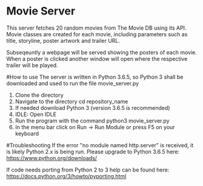 # Movie Server

This server fetches 20 random movies from The Movie DB using its API.  Movie classes are created for each movie, including parameters such as title, storyline, poster artwork and trailer URL.

Subseqeuntly a webpage will be served showing the posters of each movie. When a poster is clicked another window will open where the respective trailer will be played.


#How to use
The server is written in Python 3.6.5, so Python 3 shall be downloaded and used to run the file movie_server.py

1. Clone the directory
2. Navigate to the directory cd repository_name
3. If needed download Python 3 (version 3.6.5 is recommended)
4. IDLE: Open IDLE
3. Run the program with the command python3 movie_server.py
5. In the menu bar click on Run -> Run Module or press F5 on your keyboard

#Troubleshooting
If the error "no module named http.server" is received, it is likely Python 2.x is being run.  Please upgrade to Python 3.6.5 here:
https://www.python.org/downloads/ 

If code needs porting from Python 2 to 3 help can be found here:
https://docs.python.org/3/howto/pyporting.html

